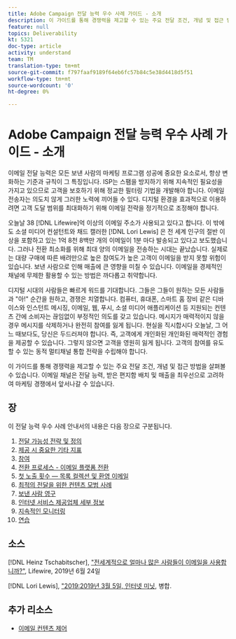 ```yaml
---
title: Adobe Campaign 전달 능력 우수 사례 가이드 - 소개
description: 이 가이드를 통해 경쟁력을 제고할 수 있는 주요 전달 조건, 개념 및 접근 방법을 살펴볼 수 있습니다. 이메일 채널은 전달 능력, 받은 편지함 배치 및 매출을 최우선으로 고려하여 마케팅 경쟁에서 앞서나갈 수 있습니다.
feature: null
topics: Deliverability
kt: 5321
doc-type: article
activity: understand
team: TM
translation-type: tm+mt
source-git-commit: f797faaf9189f64eb6fc57b84c5e38d4418d5f51
workflow-type: tm+mt
source-wordcount: '0'
ht-degree: 0%

---
```



# Adobe Campaign 전달 능력 우수 사례 가이드 - 소개

이메일 전달 능력은 모든 보낸 사람의 마케팅 프로그램 성공에 중요한 요소로서, 항상 변화하는 기준과 규칙이 그 특징입니다. ISP는 스팸을 방지하기 위해 지속적인 필요성을 가지고 있으므로 고객을 보호하기 위해 정교한 필터링 기법을 개발해야 합니다. 이메일 전송자는 의도치 않게 그러한 노력에 끼어들 수 있다. 디지털 환경을 효과적으로 이용하려면 고객 도달 범위를 최대화하기 위해 이메일 전략을 정기적으로 조정해야 합니다.

오늘날 38 [!DNL Lifewire]억 이상의 이메일 주소가 사용되고 있다고 합니다. 이 밖에도 소셜 미디어 컨설턴트와 채드 캘러한 [!DNL Lori Lewis] 은 전 세계 인구의 절반 이상을 포함하고 있는 1억 8천 8백만 개의 이메일이 1분 마다 발송되고 있다고 보도했습니다. 그러나 전환 최소화를 위해 최대 양의 이메일을 전송하는 시대는 끝났습니다. 실제로는 대량 구매에 따른 배려만으로 높은 참여도가 높은 고객이 이메일을 받지 못할 위험이 있습니다. 보낸 사람으로 인해 매출에 큰 영향을 미칠 수 있습니다. 이메일을 경제적인 채널에 무제한 활용할 수 있는 방법은 까다롭고 취약합니다.

디지털 시대의 사람들은 빠르게 워드를 기대합니다. 그들은 그들이 원하는 모든 사람들과 &quot;아!&quot; 순간을 원하고, 경쟁은 치열합니다. 컴퓨터, 휴대폰, 스마트 홈 장비 같은 디바이스와 인스턴트 메시징, 이메일, 웹, 푸시, 소셜 미디어 애플리케이션 등 지원되는 컨텐츠 간에 소비자는 끊임없이 부정적인 의도를 갖고 있습니다. 메시지가 매력적이지 않을 경우 메시지를 삭제하거나 완전히 참여를 잃게 됩니다.
현실을 직시합시다 오늘날, 그 어느 때보다도, 당신은 두드러져야 합니다. 즉, 고객에게 개인화된 개인화된 매력적인 경험을 제공할 수 있습니다. 그렇지 않으면 고객을 영원히 잃게 됩니다. 고객의 참여를 유도할 수 있는 동적 멀티채널 통합 전략을 수립해야 합니다.

이 가이드를 통해 경쟁력을 제고할 수 있는 주요 전달 조건, 개념 및 접근 방법을 살펴볼 수 있습니다. 이메일 채널은 전달 능력, 받은 편지함 배치 및 매출을 최우선으로 고려하여 마케팅 경쟁에서 앞서나갈 수 있습니다.

## 장

이 전달 능력 우수 사례 안내서의 내용은 다음 장으로 구분됩니다.

1. [전달 가능성 전략 및 정의](./deliverability-strategy-and-definition.md)
2. [제공 시 중요한 기타 지표](./other-metrics-for-deliverability.md)
3. [참여](./engangement.md)
4. [전환 프로세스 - 이메일 플랫폼 전환](transition-process-switching-email-platforms.md)
5. [첫 노출 횟수 — 목록 컬렉션 및 환영 이메일](./first-impressions-list-collection-and-welcome-emails.md)
6. [최적의 전달을 위한 컨텐츠 모범 사례](./content-best-practices-for-optimal-delivery.md)
7. [보낸 사람 영구](./sender-permanence.md)
8. [인터넷 서비스 제공업체 세부 정보](./internet-service-provider-specifics/overview.md)
9. [지속적인 모니터링](./ongoing-monitoring.md)
10. [연습](./putting-it-in-practice.md)

## 소스

[!DNL Heinz Tschabitscher], [&quot;전세계적으로 얼마나 많은 사람들이 이메일을 사용합니까?&quot;](https://www.lifewire.com/how-many-email-users-are-there-1171213), Lifewire, 2019년 6월 24일

[!DNL Lori Lewis], [&quot;2019:2019년 3월 5일, 인터넷 미닛](https://www.allaccess.com/merge/archive/29580/2019-this-is-what-happens-in-an-internet-minute), 병합.

## 추가 리소스

* [이메일 컨텐츠 제어](https://docs.adobe.com/content/help/en/campaign-standard/using/testing-and-sending/managing-deliverability/control-email-content.html)
